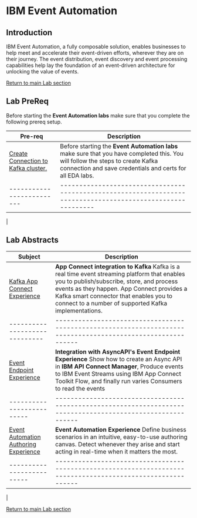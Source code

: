 # IBM Event Automation
## Introduction
IBM Event Automation, a fully composable solution, enables businesses to help meet and accelerate their event-driven efforts, wherever they are on their journey. The event distribution, event discovery and event processing capabilities help lay the foundation of an event-driven architecture for unlocking the value of events. 

[Return to main Lab section](../index.md#lab-section)

## Lab PreReq
Before starting the **Event Automation labs** make sure that you complete the following prereq setup. 


|  Pre-req                            | Description                                         
|-----------------------------|------------------------------------------------------------------------------------------------------------|
| [Create Connection to Kafka cluster.](EDA-Pre-lab/kafkasetup/kafka-connect.md)      | Before starting the **Event Automation labs** make sure that you have completed this.  You will follow the steps to create Kafka connection and save credentials and certs for all EDA labs.
|-------------------------|------------------------------------------------------------------------------------------------------------|
|
## Lab Abstracts

|  Subject                            | Description                                         
|-----------------------------|------------------------------------------------------------------------------------------------------------|
| [Kafka App Connect Experience](Kafka-Experience/index.md)       | **App Connect integration to Kafka**  Kafka is a real time event streaming platform that enables you to publish/subscribe, store, and process events as they happen. App Connect provides a Kafka smart connector that enables you to connect to a number of supported Kafka implementations.
|-----------------------------|------------------------------------------------------------------------------------------------------------|
| [Event Endpoint Experience](Event_EndPoint/index.md)       | **Integration with AsyncAPI's Event Endpoint Experience**  Show how to create an Async API in **IBM API Connect Manager**, Produce events to IBM Event Streams using IBM App Connect Toolkit Flow, and finally run varies Consumers to read the events 
|-------------------------|------------------------------------------------------------------------------------------------------------|
| [Event Automation Authoring Experience](Event-Authoring/index.md)       | **Event Automation Experience**  Define business scenarios in an intuitive, easy-to-use authoring canvas. Detect whenever they arise and start acting in real-time when it matters the most.   
|-------------------------|------------------------------------------------------------------------------------------------------------|
|

[Return to main Lab section](../index.md#lab-section)